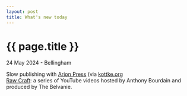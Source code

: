 ```yaml
---
layout: post
title: What's new today
---
```


{{ page.title }}
================

<p class="subtitle">24 May 2024 - Bellingham</p>

Slow publishing with [Arion Press](https://www.arionpress.com/) (via [kottke.org](https://kottke.org/24/05/slow-publishing-with-arion-press)  
[Raw Craft](https://www.youtube.com/playlist?list=PLdg0QhLNc29XuXmmv5Vu__bfNUeZI76ve): a series of YouTube videos hosted by Anthony Bourdain and produced by The Belvanie.  
